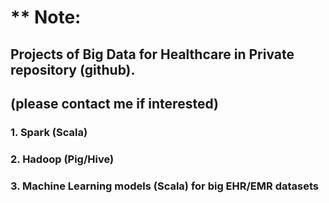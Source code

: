 # ** Note: 
## Projects of Big Data for Healthcare in Private repository (github).
## (please contact me if interested)

### 1. Spark (Scala)
### 2. Hadoop (Pig/Hive)
### 3. Machine Learning models (Scala) for big EHR/EMR datasets
<br>
<br>
<br>
<br>
<br>
